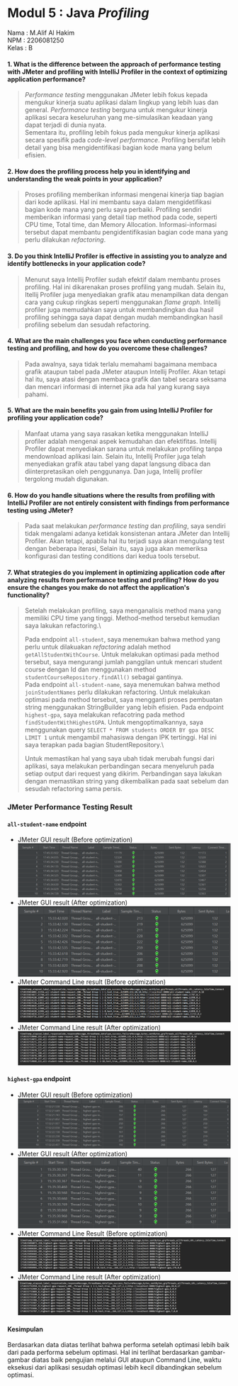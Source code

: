 # Modul 5 : Java *Profiling*

Nama : M.Alif Al Hakim \
NPM : 2206081250 \
Kelas : B 

#### 1. What is the difference between the approach of performance testing with JMeter and profiling with IntelliJ Profiler in the context of optimizing application performance?
> *Performance testing* menggunakan JMeter lebih fokus kepada mengukur kinerja 
> suatu aplikasi dalam lingkup yang lebih luas dan general. *Performance testing* berguna untuk mengukur
> kinerja aplikasi secara keseluruhan yang me-simulasikan keadaan yang dapat terjadi di dunia nyata.\
> Sementara itu, profiling lebih fokus pada mengukur kinerja aplikasi secara spesifik pada *code-level performance*. Profiling bersifat lebih detail
> yang bisa mengidentifikasi bagian kode mana yang belum efisien.

#### 2. How does the profiling process help you in identifying and understanding the weak points in your application?
> Proses profiling memberikan informasi mengenai kinerja tiap bagian dari kode aplikasi. Hal ini membantu saya dalam mengidetifikasi
> bagian kode mana yang perlu saya perbaiki. Profiling sendiri memberikan informasi yang detail tiap method pada code, seperti
> CPU time, Total time, dan Memory Allocation. Informasi-informasi tersebut dapat membantu pengidentifikasian bagian code mana yang
> perlu dilakukan *refactoring*.

#### 3. Do you think IntelliJ Profiler is effective in assisting you to analyze and identify bottlenecks in your application code?
> Menurut saya Intellij Profiler sudah efektif dalam membantu proses profiling. Hal ini dikarenakan proses profiling yang mudah. Selain itu,
> Itellij Profiler juga menyediakan grafik atau menampilkan data dengan cara yang cukup ringkas seperti menggunakan *flame graph*.
> Intellij profiler juga memudahkan saya untuk membandingkan dua hasil profiling sehingga saya dapat dengan mudah membandingkan hasil profiling
> sebelum dan sesudah refactoring.

#### 4. What are the main challenges you face when conducting performance testing and profiling, and how do you overcome these challenges?
> Pada awalnya, saya tidak terlalu memahami bagaimana membaca grafik ataupun tabel pada JMeter ataupun Intellij Profiler. Akan tetapi hal itu, saya atasi
> dengan membaca grafik dan tabel secara seksama dan mencari informasi di internet jika ada hal yang kurang saya pahami. 

#### 5. What are the main benefits you gain from using IntelliJ Profiler for profiling your application code?
> Manfaat utama yang saya rasakan ketika menggunakan IntelliJ profiler adalah mengenai aspek kemudahan dan efektifitas. 
> Intellij Profiler dapat menyediakan sarana untuk melakukan profiling tanpa mendownload aplikasi lain. Selain itu, Intellij
> Profiler juga telah menyediakan grafik atau tabel yang dapat langsung dibaca dan diinterpretasikan oleh penggunanya. Dan juga,
> Intellij profiler tergolong mudah digunakan.

#### 6. How do you handle situations where the results from profiling with IntelliJ Profiler are not entirely consistent with findings from performance testing using JMeter?
> Pada saat melakukan *performance testing* dan *profiling*, saya sendiri tidak mengalami adanya ketidak konsistenan antara JMeter dan Intellij Profiler.
> Akan tetapi, apabila hal itu terjadi saya akan mengulang test dengan beberapa iterasi, Selain itu, saya juga akan memeriksa
> konfigurasi dan testing conditions dari kedua tools tersebut.


#### 7. What strategies do you implement in optimizing application code after analyzing results from performance testing and profiling? How do you ensure the changes you make do not affect the application's functionality?
> Setelah melakukan profiling, saya menganalisis method mana yang memiliki CPU time yang tinggi. Method-method tersebut kemudian
> saya lakukan refactoring.\
> 
> Pada endpoint `all-student`, saya menemukan bahwa method yang perlu untuk dilakuakan *refactoring* adalah method `getAllStudentWithCourse`. Untuk melakukan optimasi pada method tersebut,
> saya mengurangi jumlah panggilan untuk mencari student course dengan Id dan menggunakan method `studentCourseRepository.findAll()` sebagai gantinya. \
> Pada endpoint  `all-student-name`, saya menemukan bahwa method `joinStudentNames` perlu dilakukan refactoring. Untuk melakukan optimasi pada method tersebut,
> saya mengganti proses pembuatan string menggunakan StringBuilder yang lebih efisien.
> Pada endpoint `highest-gpa`, saya melakukan refacotring pada method `findStudentWithHighestGPA`. Untuk mengoptimalkannya,
> saya menggunakan query `SELECT * FROM students ORDER BY gpa DESC LIMIT 1` untuk mengambil mahasiswa dengan IPK tertinggi. Hal ini
> saya terapkan pada bagian StudentRepository.\
> 
> Untuk memastikan hal yang saya ubah tidak merubah fungsi dari aplikasi, saya melakukan perbandingan secara menyeluruh
> pada setiap output dari request yang dikirim. Perbandingan saya lakukan dengan memastikan string yang dikembalikan pada saat sebelum
> dan sesudah refactoring sama persis.


### JMeter Performance Testing Result
#### `all-student-name` endpoint
- JMeter GUI result (Before optimization)
![jmeter-gui-all-student-name-before.png](images%2Fjmeter-gui-all-student-name-before.png)
- JMeter GUI result (After optimization)
![jmeter-gui-all-student-name-after.png](images%2Fjmeter-gui-all-student-name-after.png)
- JMeter Command Line result (Before optimization)
![jmeter-cl-all-student-name-before.png](images%2Fjmeter-cl-all-student-name-before.png)
- JMeter Command Line result (After optimization)
![jmeter-cl-all-student-name-after.png](images%2Fjmeter-cl-all-student-name-after.png)

#### `highest-gpa` endpoint
- JMeter GUI result (Before optimization)
![jmeter-gui-highest-gpa-before.png](images%2Fjmeter-gui-highest-gpa-before.png)
- JMeter GUI result (After optimization)
![jmeter-gui-highest-gpa-after.png](images%2Fjmeter-gui-highest-gpa-after.png)
- JMeter Command Line Result (Before optimization)
![jmeter-cl-highest-gpa-berfore.png](images%2Fjmeter-cl-highest-gpa-berfore.png)
- JMeter Command Line result (After optimization)
![jmeter-cl-highest-gpa-after.png](images%2Fjmeter-cl-highest-gpa-after.png)

#### Kesimpulan
Berdasarkan data diatas terlihat bahwa performa setelah optimasi lebih baik dari pada performa sebelum optimasi.
Hal ini terlihat berdasarkan gambar-gambar diatas baik pengujian melalui GUI ataupun Command Line, waktu eksekusi dari aplikasi 
sesudah optimasi lebih kecil dibandingkan sebelum optimasi. 
